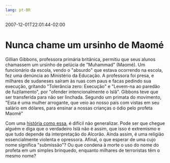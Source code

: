 ```yaml
---
lang: pt-BR
---
```


2007-12-01T22:01:44-02:00
# Nunca chame um ursinho de Maomé

Gillian Gibbons, professora primária britânica, permitiu que seus alunos chamassem um ursinho de pelúcia de "Muhammad" (Maomé). Um funcionário da escola, vendo o "absurdo" que estava ocorrendo na escola, fez uma denúncia ao Ministério da Educação. A professora foi presa, e milhares de sudaneses saíram às ruas com paus e facas pedindo sua execução, gritando "Tolerância zero: Execução" e "Levem-na ao paredão de fuzilamento", por "ofender intencionalmente o Islã". Gibbons teve que ser transferida para não ser linchada. Segundo um primata do movimento, "Esta é uma mulher arrogante, que veio ao nosso país com vistas em seu salário em dólares, para ensinar a nossas crianças o ódio pelo profeta Maomé"

Com uma [história como essa](http://www1.folha.uol.com.br/folha/mundo/ult94u350139.shtml), é difícil não generalizar. Pode ser que chegue alguém e diga que o verdadeiro Islã não é assim, que isso é extremismo e que tudo depende da interpretação do Alcorão. Ainda assim, é uma religião essencialmente violenta e opressora. Afinal, o que esperar de uma cujo nome significa "submissão"? Ou que condena à morte o uso do nome do profeta em um simples brinquedo, enquanto milhares de terroristas têm o mesmo nome?
